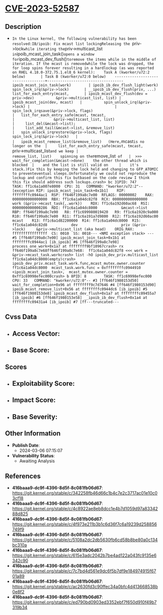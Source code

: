 
# [CVE-2023-52587](https://cve.mitre.org/cgi-bin/cvename.cgi?name=CVE-2023-52587)

## Description

- `In the Linux kernel, the following vulnerability has been resolved:IB/ipoib: Fix mcast list lockingReleasing the `priv->lock` while iterating the `priv->multicast_list` in`ipoib_mcast_join_task()` opens a window for `ipoib_mcast_dev_flush()` toremove the items while in the middle of iteration. If the mcast is removedwhile the lock was dropped, the for loop spins forever resulting in a hardlockup (as was reported on RHEL 4.18.0-372.75.1.el8_6 kernel):    Task A (kworker/u72:2 below)       | Task B (kworker/u72:0 below)    -----------------------------------+-----------------------------------    ipoib_mcast_join_task(work)        | ipoib_ib_dev_flush_light(work)      spin_lock_irq(&priv->lock)       | __ipoib_ib_dev_flush(priv, ...)      list_for_each_entry(mcast,       | ipoib_mcast_dev_flush(dev = priv->dev)          &priv->multicast_list, list) |        ipoib_mcast_join(dev, mcast)   |          spin_unlock_irq(&priv->lock) |                                       |   spin_lock_irqsave(&priv->lock, flags)                                       |   list_for_each_entry_safe(mcast, tmcast,                                       |                  &priv->multicast_list, list)                                       |     list_del(&mcast->list);                                       |     list_add_tail(&mcast->list, &remove_list)                                       |   spin_unlock_irqrestore(&priv->lock, flags)          spin_lock_irq(&priv->lock)   |                                       |   ipoib_mcast_remove_list(&remove_list)   (Here, `mcast` is no longer on the  |     list_for_each_entry_safe(mcast, tmcast,    `priv->multicast_list` and we keep |                            remove_list, list)    spinning on the `remove_list` of   |  >>>  wait_for_completion(&mcast->done)    the other thread which is blocked  |    and the list is still valid on     |    it's stack.)Fix this by keeping the lock held and changing to GFP_ATOMIC to preventeventual sleeps.Unfortunately we could not reproduce the lockup and confirm this fix butbased on the code review I think this fix should address such lockups.crash> bc 31PID: 747      TASK: ff1c6a1a007e8000  CPU: 31   COMMAND: "kworker/u72:2"--    [exception RIP: ipoib_mcast_join_task+0x1b1]    RIP: ffffffffc0944ac1  RSP: ff646f199a8c7e00  RFLAGS: 00000002    RAX: 0000000000000000  RBX: ff1c6a1a04dc82f8  RCX: 0000000000000000                                  work (&priv->mcast_task{,.work})    RDX: ff1c6a192d60ac68  RSI: 0000000000000286  RDI: ff1c6a1a04dc8000           &mcast->list    RBP: ff646f199a8c7e90   R8: ff1c699980019420   R9: ff1c6a1920c9a000    R10: ff646f199a8c7e00  R11: ff1c6a191a7d9800  R12: ff1c6a192d60ac00                                                         mcast    R13: ff1c6a1d82200000  R14: ff1c6a1a04dc8000  R15: ff1c6a1a04dc82d8           dev                    priv (&priv->lock)     &priv->multicast_list (aka head)    ORIG_RAX: ffffffffffffffff  CS: 0010  SS: 0018--- <NMI exception stack> --- #5 [ff646f199a8c7e00] ipoib_mcast_join_task+0x1b1 at ffffffffc0944ac1 [ib_ipoib] #6 [ff646f199a8c7e98] process_one_work+0x1a7 at ffffffff9bf10967crash> rx ff646f199a8c7e68ff646f199a8c7e68:  ff1c6a1a04dc82f8 <<< work = &priv->mcast_task.workcrash> list -hO ipoib_dev_priv.multicast_list ff1c6a1a04dc8000(empty)crash> ipoib_dev_priv.mcast_task.work.func,mcast_mutex.owner.counter ff1c6a1a04dc8000  mcast_task.work.func = 0xffffffffc0944910 <ipoib_mcast_join_task>,  mcast_mutex.owner.counter = 0xff1c69998efec000crash> b 8PID: 8        TASK: ff1c69998efec000  CPU: 33   COMMAND: "kworker/u72:0"-- #3 [ff646f1980153d50] wait_for_completion+0x96 at ffffffff9c7d7646 #4 [ff646f1980153d90] ipoib_mcast_remove_list+0x56 at ffffffffc0944dc6 [ib_ipoib] #5 [ff646f1980153de8] ipoib_mcast_dev_flush+0x1a7 at ffffffffc09455a7 [ib_ipoib] #6 [ff646f1980153e58] __ipoib_ib_dev_flush+0x1a4 at ffffffffc09431a4 [ib_ipoib] #7 [ff---truncated---`

## Cvss Data

- **Access Vector**:
  - 
- **Base Score**:
  - 

## Scores

- **Exploitability Score**:
  - 
- **Impact Score**:
  - 
- **Base Severity**:
  - 

## Other Information

- **Publish Date**:
  - 2024-03-06 07:15:07
- **Vulnerability Status**:
  - Awaiting Analysis

## References

- **416baaa9-dc9f-4396-8d5f-8c081fb06d67**: https://git.kernel.org/stable/c/342258fb46d66c1b4c7e2c3717ac01e10c03cf18
- **416baaa9-dc9f-4396-8d5f-8c081fb06d67**: https://git.kernel.org/stable/c/4c8922ae8eb8dcc1e4b7d1059d97a8334288d825
- **416baaa9-dc9f-4396-8d5f-8c081fb06d67**: https://git.kernel.org/stable/c/4f973e211b3b1c6d36f7c6a19239d258856749f9
- **416baaa9-dc9f-4396-8d5f-8c081fb06d67**: https://git.kernel.org/stable/c/5108a2dc2db5630fb6cd58b8be80a0c134bc310a
- **416baaa9-dc9f-4396-8d5f-8c081fb06d67**: https://git.kernel.org/stable/c/615e3adc2042b7be4ad122a043fc9135e6342c90
- **416baaa9-dc9f-4396-8d5f-8c081fb06d67**: https://git.kernel.org/stable/c/7c7bd4d561e9dc6f5b7df9e184974915f6701a89
- **416baaa9-dc9f-4396-8d5f-8c081fb06d67**: https://git.kernel.org/stable/c/ac2630fd3c90ffec34a0bfc4d413668538b0e8f2
- **416baaa9-dc9f-4396-8d5f-8c081fb06d67**: https://git.kernel.org/stable/c/ed790bd0903ed3352ebf7f650d910f49b7319b34
